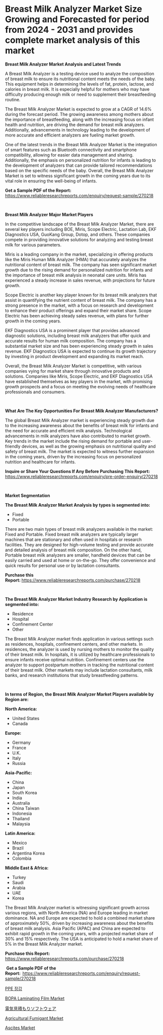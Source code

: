 <p><h1>Breast Milk Analyzer Market Size Growing and Forecasted for period from 2024 - 2031 and provides complete market analysis of this market</h1></p><p><strong>Breast Milk Analyzer Market Analysis and Latest Trends</strong></p>
<p><p>A Breast Milk Analyzer is a testing device used to analyze the composition of breast milk to ensure its nutritional content meets the needs of the baby. This equipment helps in determining the levels of fat, protein, lactose, and calories in breast milk. It is especially helpful for mothers who may have difficulty producing enough milk or need to supplement their breastfeeding routine.</p><p>The Breast Milk Analyzer Market is expected to grow at a CAGR of 14.6% during the forecast period. The growing awareness among mothers about the importance of breastfeeding, along with the increasing focus on infant health and nutrition, are driving the demand for breast milk analyzers. Additionally, advancements in technology leading to the development of more accurate and efficient analyzers are fueling market growth.</p><p>One of the latest trends in the Breast Milk Analyzer Market is the integration of smart features such as Bluetooth connectivity and smartphone compatibility, allowing for easier data management and sharing. Additionally, the emphasis on personalized nutrition for infants is leading to the development of analyzers that can provide tailored recommendations based on the specific needs of the baby. Overall, the Breast Milk Analyzer Market is set to witness significant growth in the coming years due to its vital role in ensuring the well-being of infants.</p></p>
<p><strong>Get a Sample PDF of the Report:&nbsp;</strong> <a href="https://www.reliableresearchreports.com/enquiry/request-sample/270218">https://www.reliableresearchreports.com/enquiry/request-sample/270218</a></p>
<p>&nbsp;</p>
<p><strong>Breast Milk Analyzer Major Market Players</strong></p>
<p><p>In the competitive landscape of the Breast Milk Analyzer Market, there are several key players including BOE, Miris, Scope Electric, Lactation Lab, EKF Diagnostics USA, GuoKang Group, Dotop, and others. These companies compete in providing innovative solutions for analyzing and testing breast milk for various parameters.</p><p>Miris is a leading company in the market, specializing in offering products like the Miris Human Milk Analyzer (HMA) that accurately analyzes the nutritional content of breast milk. The company has seen significant market growth due to the rising demand for personalized nutrition for infants and the importance of breast milk analysis in neonatal care units. Miris has experienced a steady increase in sales revenue, with projections for future growth.</p><p>Scope Electric is another key player known for its breast milk analyzers that assist in quantifying the nutrient content of breast milk. The company has a strong presence in the market, with a focus on research and development to enhance their product offerings and expand their market share. Scope Electric has been achieving steady sales revenue, with plans for further growth in the coming years.</p><p>EKF Diagnostics USA is a prominent player that provides advanced diagnostic solutions, including breast milk analyzers that offer quick and accurate results for human milk composition. The company has a substantial market size and has been experiencing steady growth in sales revenue. EKF Diagnostics USA is expected to continue its growth trajectory by investing in product development and expanding its market reach.</p><p>Overall, the Breast Milk Analyzer Market is competitive, with various companies vying for market share through innovative products and solutions. Companies like Miris, Scope Electric, and EKF Diagnostics USA have established themselves as key players in the market, with promising growth prospects and a focus on meeting the evolving needs of healthcare professionals and consumers.</p></p>
<p>&nbsp;</p>
<p><strong>What Are The Key Opportunities For Breast Milk Analyzer Manufacturers?</strong></p>
<p><p>The global Breast Milk Analyzer market is experiencing steady growth due to the increasing awareness about the benefits of breast milk for infants and the need for accurate and efficient milk analysis. Technological advancements in milk analyzers have also contributed to market growth. Key trends in the market include the rising demand for portable and user-friendly devices, as well as the growing emphasis on nutritional quality and safety of breast milk. The market is expected to witness further expansion in the coming years, driven by the increasing focus on personalized nutrition and healthcare for infants.</p></p>
<p><strong>Inquire or Share Your Questions If Any Before Purchasing This Report:</strong> <a href="https://www.reliableresearchreports.com/enquiry/pre-order-enquiry/270218">https://www.reliableresearchreports.com/enquiry/pre-order-enquiry/270218</a></p>
<p>&nbsp;</p>
<p><strong>Market Segmentation</strong></p>
<p><strong>The Breast Milk Analyzer Market Analysis by types is segmented into:</strong></p>
<p><ul><li>Fixed</li><li>Portable</li></ul></p>
<p><p>There are two main types of breast milk analyzers available in the market: Fixed and Portable. Fixed breast milk analyzers are typically larger machines that are stationary and often used in hospitals or research facilities. They are designed for high-volume testing and provide accurate and detailed analysis of breast milk composition. On the other hand, Portable breast milk analyzers are smaller, handheld devices that can be easily carried and used at home or on-the-go. They offer convenience and quick results for personal use or by lactation consultants.</p></p>
<p><strong>Purchase this Report:&nbsp;</strong><a href="https://www.reliableresearchreports.com/purchase/270218">https://www.reliableresearchreports.com/purchase/270218</a></p>
<p>&nbsp;</p>
<p><strong>The Breast Milk Analyzer Market Industry Research by Application is segmented into:</strong></p>
<p><ul><li>Residence</li><li>Hospital</li><li>Confinement Center</li><li>Other</li></ul></p>
<p><p>The Breast Milk Analyzer market finds application in various settings such as residences, hospitals, confinement centers, and other markets. In residences, the analyzer is used by nursing mothers to monitor the quality of their breast milk. In hospitals, it is utilized by healthcare professionals to ensure infants receive optimal nutrition. Confinement centers use the analyzer to support postpartum mothers in tracking the nutritional content of their breast milk. Other markets may include lactation consultants, milk banks, and research institutions that study breastfeeding patterns.</p></p>
<p>&nbsp;</p>
<p><strong>In terms of Region, the Breast Milk Analyzer Market Players available by Region are:</strong></p>
<p>
    <p> <strong> North America: </strong>
        <ul>
            <li>United States</li>
            <li>Canada</li>
        </ul>
        </p> 
    <p> <strong> Europe: </strong>
        <ul>
            <li>Germany</li>
            <li>France</li>
            <li>U.K.</li>
            <li>Italy</li>
            <li>Russia</li>
        </ul>
        </p> 
    <p> <strong> Asia-Pacific: </strong>
        <ul>
            <li>China</li>
            <li>Japan</li>
            <li>South Korea</li>
            <li>India</li>
            <li>Australia</li>
            <li>China Taiwan</li>
            <li>Indonesia</li>
            <li>Thailand</li>
            <li>Malaysia</li>
        </ul>
        </p> 
    <p> <strong> Latin America: </strong>
        <ul>
            <li>Mexico</li>
            <li>Brazil</li>
            <li>Argentina Korea</li>
            <li>Colombia</li>
        </ul>
        </p> 
    <p> <strong> Middle East & Africa: </strong>
        <ul>
            <li>Turkey</li>
            <li>Saudi</li>
            <li>Arabia</li>
            <li>UAE</li>
            <li>Korea</li>
        </ul>
    </p>
    </p>
<p><p>The Breast Milk Analyzer market is witnessing significant growth across various regions, with North America (NA) and Europe leading in market dominance. NA and Europe are expected to hold a combined market share of approximately 50%, driven by increasing awareness about the benefits of breast milk analysis. Asia Pacific (APAC) and China are expected to exhibit rapid growth in the coming years, with a projected market share of 30% and 15% respectively. The USA is anticipated to hold a market share of 5% in the Breast Milk Analyzer market.</p></p>
<p><strong>Purchase this Report: </strong><a href="https://www.reliableresearchreports.com/purchase/270218">https://www.reliableresearchreports.com/purchase/270218</a></p>
<p>&nbsp;<strong>Get a Sample PDF of the Report:&nbsp;&nbsp;</strong><a href="https://www.reliableresearchreports.com/enquiry/request-sample/270218">https://www.reliableresearchreports.com/enquiry/request-sample/270218</a></p>
<p><strong></strong></p>
<p><p><a href="https://medium.com/@dayoosianosg/ppe-%EC%9E%A5%EA%B0%91-%EC%8B%9C%EC%9E%A5-%ED%86%B5%EC%B0%B0-%EC%8B%9C%EC%9E%A5-%EB%8F%99%ED%96%A5-%EC%84%B1%EC%9E%A5-2024%EC%97%90%EC%84%9C-2031%EB%85%84%EA%B9%8C%EC%A7%80-%EC%98%88%EC%B8%A1%EB%90%9C-%EA%B2%83-2d00c062b270">PPE 장갑</a></p><p><a href="https://view.publitas.com/reportprime-1/bopa-laminating-film-market-challenges-opportunities-and-growth-drivers-and-major-market-players-forecasted-for-period-from-2024-2031/">BOPA Laminating Film Market</a></p><p><a href="https://medium.com/@tanyaali3/%E9%9B%BB%E6%B0%97%E8%A6%8B%E7%A9%8D%E3%82%BD%E3%83%95%E3%83%88%E3%82%A6%E3%82%A7%E3%82%A2%E5%B8%82%E5%A0%B4%E8%A6%8F%E6%A8%A1%E3%81%A8%E5%B8%82%E5%A0%B4%E5%8B%95%E5%90%91-%E5%AE%8C%E5%85%A8%E3%81%AA%E6%A5%AD%E7%95%8C%E3%81%AE%E6%A6%82%E8%A6%81-2024%E5%B9%B4%E3%81%8B%E3%82%892031%E5%B9%B4-41262def4bdf">電気見積もりソフトウェア</a></p><p><a href="https://cat-emmental-94b.notion.site/Agricultural-Fumigant-Market-Research-Report-Forecasted-for-Period-from-2024-2031-by-Market-Type--87b8c22a8d0c4b4da37cf2dab59a3fab">Agricultural Fumigant Market</a></p><p><a href="https://github.com/Chiragrp22/Market-Research-Report-List-3/blob/main/ascites-market.md">Ascites Market</a></p></p>